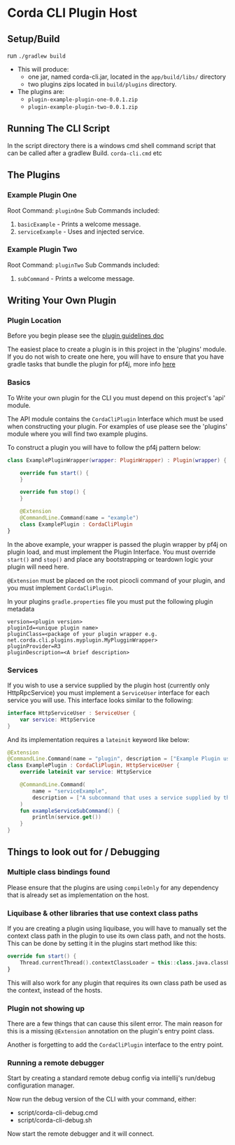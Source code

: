 # Corda CLI Plugin Host

## Setup/Build

run `./gradlew build`

* This will produce:
    * one jar, named corda-cli.jar, located in the `app/build/libs/` directory
    * two plugins zips located in `build/plugins` directory.
* The plugins are:
    * `plugin-example-plugin-one-0.0.1.zip`
    * `plugin-example-plugin-two-0.0.1.zip`

## Running The CLI Script

In the script directory there is a windows cmd shell command script that can be called after a gradlew
Build. `corda-cli.cmd` etc

## The Plugins

### Example Plugin One

Root Command: `pluginOne`
Sub Commands included:

1. `basicExample` - Prints a welcome message.
2. `serviceExample` - Uses and injected service.

### Example Plugin Two

Root Command: `pluginTwo`
Sub Commands included:

1. `subCommand` - Prints a welcome message.

## Writing Your Own Plugin

### Plugin Location

Before you begin please see the [plugin guidelines doc](PluginGuidelines.md)

The easiest place to create a plugin is in this project in the 'plugins' module. If you do not wish to create one here,
you will have to ensure that you have gradle tasks that bundle the plugin for pf4j, more
info [here](https://pf4j.org/doc/packaging.html)

### Basics

To Write your own plugin for the CLI you must depend on this project's 'api' module.

The API module contains the `CordaCliPlugin` Interface which must be used when constructing your plugin. For examples of
use please see the 'plugins' module where you will find two example plugins.

To construct a plugin you will have to follow the pf4j pattern below:

```kotlin
class ExamplePluginWrapper(wrapper: PluginWrapper) : Plugin(wrapper) {

    override fun start() {
    }

    override fun stop() {
    }

    @Extension
    @CommandLine.Command(name = "example")
    class ExamplePlugin : CordaCliPlugin 
}
```

In the above example, your wrapper is passed the plugin wrapper by pf4j on plugin load, and must implement the Plugin
Interface. You must override `start()` and `stop()` and place any bootstrapping or teardown logic your plugin will need
here.

`@Extension` must be placed on the root picocli command of your plugin, and you must implement `CordaCliPlugin`.

In your plugins `gradle.properties` file you must put the following plugin metadata

```properties
version=<plugin version>
pluginId=<unique plugin name>
pluginClass=<package of your plugin wrapper e.g. net.corda.cli.plugins.myplugin.MyPlugginWrapper>
pluginProvider=R3
pluginDescription=<A brief description>
```

### Services

If you wish to use a service supplied by the plugin host (currently only HttpRpcService) you must implement
a `ServiceUser` interface for each service you will use. This interface looks similar to the following:

```kotlin
interface HttpServiceUser : ServiceUser {
    var service: HttpService
}
```

And its implementation requires a `lateinit` keyword like below:

```kotlin
@Extension
@CommandLine.Command(name = "plugin", description = ["Example Plugin using services"])
class ExamplePlugin : CordaCliPlugin, HttpServiceUser {
    override lateinit var service: HttpService

    @CommandLine.Command(
        name = "serviceExample",
        description = ["A subcommand that uses a service supplied by the host."]
    )
    fun exampleServiceSubCommand() {
        println(service.get())
    }
}
```

## Things to look out for / Debugging

### Multiple class bindings found

Please ensure that the plugins are using `compileOnly` for any dependency that is already set as implementation on the
host.

### Liquibase & other libraries that use context class paths

If you are creating a plugin using liquibase, you will have to manually set the context class path in the plugin to use
its own class path, and not the hosts. This can be done by setting it in the plugins start method like this:

```kotlin
override fun start() {
    Thread.currentThread().contextClassLoader = this::class.java.classLoader
}
```

This will also work for any plugin that requires its own class path be used as the context, instead of the hosts.

### Plugin not showing up

There are a few things that can cause this silent error. The main reason for this is a missing `@Extension` annotation on
the plugin's entry point class.

Another is forgetting to add the `CordaCliPlugin` interface to the entry point. 

### Running a remote debugger
Start by creating a standard remote debug config via intellij's run/debug configuration manager. 

Now run the debug version of the CLI with your command, either:
* script/corda-cli-debug.cmd
* script/corda-cli-debug.sh

Now start the remote debugger and it will connect. 